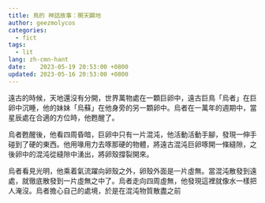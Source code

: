 ```yaml
---
title: 鳥的 神話故事：開天闢地
author: geezmolycos
categories:
  - fict
tags:
  - lit
lang: zh-cmn-hant
date:    2023-05-19 20:53:00 +0800
updated: 2023-05-16 20:53:00 +0800
---
```


遠古的時候，天地還沒有分開，世界萬物處在一顆巨卵中，遠古巨鳥「烏者」在巨卵中沉睡，他的妹妹「烏蘇」在他身旁的另一顆卵中。烏者在一萬年的週期中，當星辰處在合適的方位時，他甦醒了。

<!-- more -->

烏者甦醒後，他看四周昏暗，巨卵中只有一片混沌，他活動活動手腳，發現一伸手碰到了硬的東西。他用喙用力去啄那硬的物體，將遠古混沌巨卵啄開一條縫隙，之後卵中的混沌從縫隙中湧出，將卵殼撐裂開來。

烏者看見光明，他乘着氣流躍向卵殼之外，卵殼外面是一片虛無。當混沌散發到遠處，就徹底散發到一片虛無之中了。烏者走向四周虛無，他發現這裡就像水一樣把人淹沒。烏者擔心自己的處境，於是在混沌物質散盡之前
